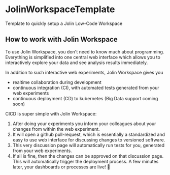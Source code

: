 # JolinWorkspaceTemplate

Template to quickly setup a Jolin Low-Code Workspace


## How to work with Jolin Workspace

To use Jolin Workspace, you don't need to know much about programming. Everything is
simplified into one central web interface which allows you to interactively explore your
data and see analysis results immediately.

In addition to such interactive web experiments, Jolin Workspace gives you
<!-- TODO make this three blobs next to each other -->
- realtime collaboration during development
- continuous integration (CI), with automated tests generated from your web experiments
- continuous deployment (CD) to kubernetes (Big Data support coming soon)

CICD is super simple with Jolin Workspace:
1. After doing your experiments you inform your colleagues about your changes from within the web experiment.
2. It will open a github pull-request, which is essentially a standardized and easy to
    use web interface for discussing changes to versioned software.
3. This very discussion page will automatically run tests for you, generated from your web experiments.
4. If all is fine, then the changes can be approved on that discussion page. This will
    automatically trigger the deployment process. A few minutes later, your dashboards
    or processes are live! 🤩
